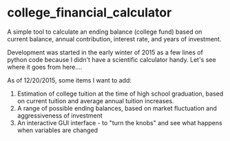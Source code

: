 # college_financial_calculator
A simple tool to calculate an ending balance (college fund) based on current balance, annual contribution, interest rate, and years of investment.

Development was started in the early winter of 2015 as a few lines of python code because I didn't have a scientific calculator handy.  Let's see where it goes from here....

As of 12/20/2015, some items I want to add:
1) Estimation of college tuition at the time of high school graduation, based on current tuition and average annual tuition increases.
2) A range of possible ending balances, based on market fluctuation and aggressiveness of investment
3) An interactive GUI interface - to "turn the knobs" and see what happens when variables are changed

